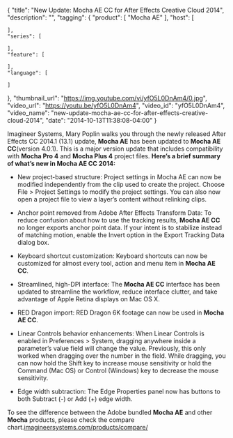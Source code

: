 {
  "title": "New Update: Mocha AE CC for After Effects Creative Cloud 2014",
  "description": "",
  "tagging": {
    "product": [
      "Mocha AE"
    ],
    "host": [

    ],
    "series": [

    ],
    "feature": [

    ],
    "language": [

    ]
  },
  "thumbnail_url": "https://img.youtube.com/vi/yfO5L0DnAm4/0.jpg",
  "video_url": "https://youtu.be/yfO5L0DnAm4",
  "video_id": "yfO5L0DnAm4",
  "video_name": "new-update-mocha-ae-cc-for-after-effects-creative-cloud-2014",
  "date": "2014-10-13T11:38:08-04:00"
}

Imagineer Systems, Mary Poplin walks you through the newly released After
Effects CC 2014.1 (13.1) update, **Mocha AE** has been updated to **Mocha AE
CC**(version 4.0.1). This is a major version update that includes
compatibility with **Mocha Pro 4** and **Mocha Plus 4** project files.
**Here’s a brief summary of what’s new in Mocha AE CC 2014:**

  * New project-based structure: Project settings in Mocha AE can now be modified independently from the clip used to create the project. Choose File &gt; Project Settings to modify the project settings. You can also now open a project file to view a layer’s content without relinking clips.

  * Anchor point removed from Adobe After Effects Transform Data: To reduce confusion about how to use the tracking results, **Mocha AE CC** no longer exports anchor point data. If your intent is to stabilize instead of matching motion, enable the Invert option in the Export Tracking Data dialog box.

  * Keyboard shortcut customization: Keyboard shortcuts can now be customized for almost every tool, action and menu item in **Mocha AE CC**.

  * Streamlined, high-DPI interface: The **Mocha AE CC** interface has been updated to streamline the workflow, reduce interface clutter, and take advantage of Apple Retina displays on Mac OS X.

  * RED Dragon import: RED Dragon 6K footage can now be used in **Mocha AE CC**.

  * Linear Controls behavior enhancements: When Linear Controls is enabled in Preferences &gt; System, dragging anywhere inside a parameter’s value field will change the value. Previously, this only worked when dragging over the number in the field. While dragging, you can now hold the Shift key to increase mouse sensitivity or hold the Command (Mac OS) or Control (Windows) key to decrease the mouse sensitivity.

  * Edge width subtraction: The Edge Properties panel now has buttons to both Subtract (-) or Add (+) edge width.

To see the difference between the Adobe bundled **Mocha AE** and other
**Mocha** products, please check the compare
chart.[imagineersystems.com/products/compare/](http://www.imagineersystems.com/products/compare/)
